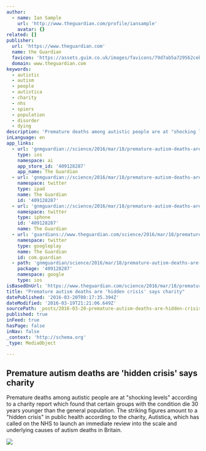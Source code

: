 ```yaml
---
author:
  - name: Ian Sample
    url: 'http://www.theguardian.com/profile/iansample'
    avatar: {}
related: []
publisher:
  url: 'https://www.theguardian.com'
  name: the Guardian
  favicon: 'https://assets.guim.co.uk/images/favicons/79d7ab5a729562cebca9c6a13c324f0e/32x32.ico'
  domain: www.theguardian.com
keywords:
  - autistic
  - autism
  - people
  - autistica
  - charity
  - nhs
  - spiers
  - population
  - disorder
  - dying
description: 'Premature deaths among autistic people are at "shocking levels" according to a charity report which found that certain groups with the condition die 30 years younger than the general population. The striking figures amount to a "hidden crisis" in public health according to the charity, Autistica, which has called on the NHS to launch an immediate review into the scale and underlying causes of autism deaths in Britain.'
inLanguage: en
app_links:
  - url: 'gnmguardian://science/2016/mar/18/premature-autism-deaths-are-hidden-crisis-says-charity?contenttype=Article&source=applinks'
    type: ios
    namespace: ai
    app_store_id: '409128287'
    app_name: The Guardian
  - url: 'gnmguardian://science/2016/mar/18/premature-autism-deaths-are-hidden-crisis-says-charity?contenttype=Article&source=twitter'
    namespace: twitter
    type: ipad
    name: The Guardian
    id: '409128287'
  - url: 'gnmguardian://science/2016/mar/18/premature-autism-deaths-are-hidden-crisis-says-charity?contenttype=Article&source=twitter'
    namespace: twitter
    type: iphone
    id: '409128287'
    name: The Guardian
  - url: 'guardians://www.theguardian.com/science/2016/mar/18/premature-autism-deaths-are-hidden-crisis-says-charity'
    namespace: twitter
    type: googleplay
    name: The Guardian
    id: com.guardian
  - path: 'gnmguardian/science/2016/mar/18/premature-autism-deaths-are-hidden-crisis-says-charity?contenttype=Article&source=google'
    package: '409128287'
    namespace: google
    type: ios
isBasedOnUrl: 'https://www.theguardian.com/science/2016/mar/18/premature-autism-deaths-are-hidden-crisis-says-charity'
title: "Premature autism deaths are 'hidden crisis' says charity"
datePublished: '2016-03-20T08:17:35.394Z'
dateModified: '2016-03-19T21:21:06.649Z'
sourcePath: _posts/2016-03-20-premature-autism-deaths-are-hidden-crisis-says-charity.md
published: true
inFeed: true
hasPage: false
inNav: false
_context: 'http://schema.org'
_type: MediaObject

---
```

<article style=""><h1>Premature autism deaths are 'hidden crisis' says charity</h1><p>Premature deaths among autistic people are at "shocking levels" according to a charity report which found that certain groups with the condition die 30 years younger than the general population. The striking figures amount to a "hidden crisis" in public health according to the charity, Autistica, which has called on the NHS to launch an immediate review into the scale and underlying causes of autism deaths in Britain.</p><img src="https://i.guim.co.uk/img/media/a89b677720eb365703fa1bf6d31515f60b5d7bbb/0_363_5096_3059/master/5096.jpg?w=1200&amp;q=55&amp;auto=format&amp;usm=12&amp;fit=max&amp;s=375160b8cca88bdd427f9897cdf4204c" /></article>